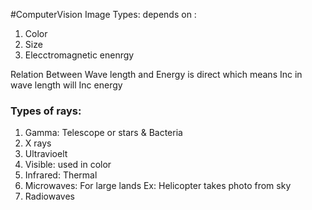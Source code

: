 #ComputerVision
Image Types: depends on : 
1. Color
2. Size
3. Elecctromagnetic enenrgy

Relation Between Wave length and Energy is direct which means Inc in wave length will Inc energy

### Types of rays:
1. Gamma: Telescope or stars & Bacteria
2. X rays
3. Ultravioelt
4. Visible: used in color
5. Infrared: Thermal
6.  Microwaves: For large lands Ex: Helicopter takes photo from sky
7. Radiowaves